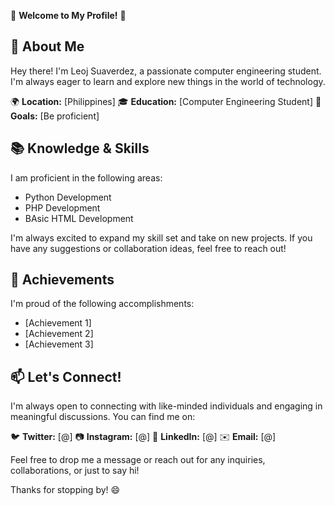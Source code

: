 <!-- - 👋 Hi, I’m @LeoSuave25
- 👀 I’m interested in ...
- 🌱 I’m currently learning ...
- 💞️ I’m looking to collaborate on ...
- 📫 How to reach me ... -->
👋 **Welcome to My Profile!** 👋

## 📖 About Me
Hey there! I'm Leoj Suaverdez, a passionate computer engineering student. I'm always eager to learn and explore new things in the world of technology. 

🌍 **Location:** [Philippines]
🎓 **Education:** [Computer Engineering Student]
🚀 **Goals:** [Be proficient]

## 📚 Knowledge & Skills
I am proficient in the following areas:

- Python Development
- PHP Development
- BAsic HTML Development

I'm always excited to expand my skill set and take on new projects. If you have any suggestions or collaboration ideas, feel free to reach out!

## 🌟 Achievements
I'm proud of the following accomplishments:

- [Achievement 1]
- [Achievement 2]
- [Achievement 3]

## 📫 Let's Connect!
I'm always open to connecting with like-minded individuals and engaging in meaningful discussions. You can find me on:

🐦 **Twitter:** [@]
📷 **Instagram:** [@]
💼 **LinkedIn:** [@]
✉️ **Email:** [@]

Feel free to drop me a message or reach out for any inquiries, collaborations, or just to say hi!

Thanks for stopping by! 😄

<!---
LeoSuave25/LeoSuave25 is a ✨ special ✨ repository because its `README.md` (this file) appears on your GitHub profile.
You can click the Preview link to take a look at your changes.
--->
